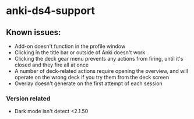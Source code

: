 # anki-ds4-support

## Known issues:
 - Add-on doesn't function in the profile window
 - Clicking in the title bar or outside of Anki doesn't work 
 - Clicking the deck gear menu prevents any actions from firing, until it's closed and they fire all at once
 - A number of deck-related actions require opening the overview, and will operate on the wrong deck if you try them from the deck screen
 - Overlay doesn't generate on the first attempt of each session

 ### Version related
 - Dark mode isn't detect <2.1.50